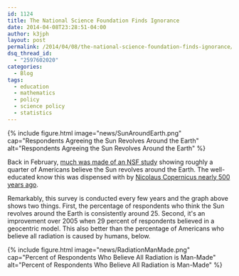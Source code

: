 ```yaml
---
id: 1124
title: The National Science Foundation Finds Ignorance
date: 2014-04-08T23:28:51-04:00
author: k3jph
layout: post
permalink: /2014/04/08/the-national-science-foundation-finds-ignorance/
dsq_thread_id:
  - "2597602020"
categories:
  - Blog
tags:
  - education
  - mathematics
  - policy
  - science policy
  - statistics
---
```

{% include figure.html image="news/SunAroundEarth.png"
   cap="Respondents Agreeing the Sun Revolves Around the Earth"
   alt="Respondents Agreeing the Sun Revolves Around the Earth" %}

Back in February, [much was made of an NSF study](http://www.npr.org/blogs/thetwo-way/2014/02/14/277058739/1-in-4-americans-think-the-sun-goes-around-the-earth-survey-says) showing roughly a quarter of Americans believe the Sun revolves around the Earth. The well-educated know this was dispensed with by [Nicolaus Copernicus nearly 500 years ago](http://en.wikipedia.org/wiki/Copernican_heliocentrism).

Remarkably, this survey is conducted every few years and the graph above shows two things.  First, the percentage of respondents who think the Sun revolves around the Earth is consistently around 25.  Second, it's an improvement over 2005 when 29 percent of respondents believed in a geocentric model.  This also better than the percentage of Americans who believe all radiation is caused by humans, below.

{% include figure.html image="news/RadiationManMade.png"
   cap="Percent of Respondents Who Believe All Radiation is Man-Made"
   alt="Percent of Respondents Who Believe All Radiation is Man-Made" %}
